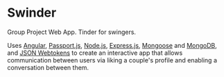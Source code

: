 # Swinder
Group Project Web App. Tinder for swingers.

Uses <a href="https://github.com/angular/angular.js">Angular</a>, <a href="http://passportjs.org">Passport.js</a>, <a href="https://nodejs.org/en/">Node.js</a>, <a href="http://expressjs.com">Express.js</a>, <a href="http://mongoosejs.com">Mongoose</a> and <a href="https://www.mongodb.org">MongoDB</a>, and <a href="http://jwt.io">JSON Webtokens</a> to create an interactive app that allows communication between users via liking a couple's profile and enabling a conversation between them.
